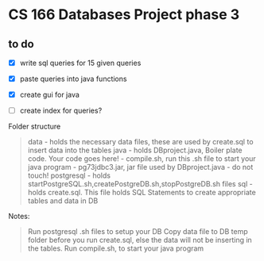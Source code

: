 
# CS 166 Databases Project phase 3

## to do
- [x] write sql queries for 15 given queries

- [x] paste queries into java functions

- [x] create gui for java
- [ ] create index for queries?

Folder structure 
> data - holds the necessary data files, these are used by create.sql to insert data into the tables 
> java - holds DBproject.java, Boiler plate code. Your code goes here!
       - compile.sh, run this .sh file to start your java program
       - pg73jdbc3.jar, jar file used by DBproject.java - do not touch! 
> postgresql - holds startPostgreSQL.sh,createPostgreDB.sh,stopPostgreDB.sh files 
> sql - holds create.sql. This file holds SQL Statements to create appropriate tables and data in DB


Notes:
> Run postgresql .sh files to setup your DB
> Copy data file to DB temp folder before you run create.sql, else the data will not be inserting in the tables.
> Run compile.sh, to start your java program


 
